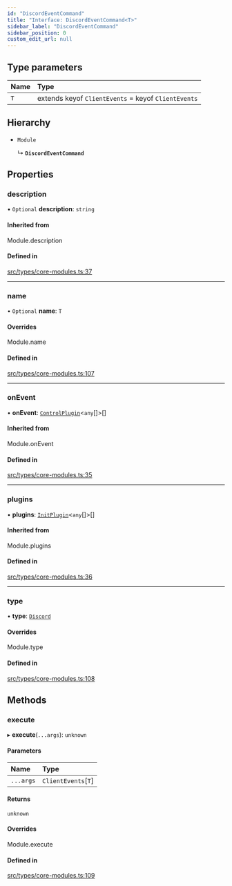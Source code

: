 ```yaml
---
id: "DiscordEventCommand"
title: "Interface: DiscordEventCommand<T>"
sidebar_label: "DiscordEventCommand"
sidebar_position: 0
custom_edit_url: null
---
```


## Type parameters

| Name | Type |
| :------ | :------ |
| `T` | extends keyof `ClientEvents` = keyof `ClientEvents` |

## Hierarchy

- `Module`

  ↳ **`DiscordEventCommand`**

## Properties

### description

• `Optional` **description**: `string`

#### Inherited from

Module.description

#### Defined in

[src/types/core-modules.ts:37](https://github.com/sern-handler/handler/blob/504cdee/src/types/core-modules.ts#L37)

___

### name

• `Optional` **name**: `T`

#### Overrides

Module.name

#### Defined in

[src/types/core-modules.ts:107](https://github.com/sern-handler/handler/blob/504cdee/src/types/core-modules.ts#L107)

___

### onEvent

• **onEvent**: [`ControlPlugin`](ControlPlugin.md)<`any`[]\>[]

#### Inherited from

Module.onEvent

#### Defined in

[src/types/core-modules.ts:35](https://github.com/sern-handler/handler/blob/504cdee/src/types/core-modules.ts#L35)

___

### plugins

• **plugins**: [`InitPlugin`](InitPlugin.md)<`any`[]\>[]

#### Inherited from

Module.plugins

#### Defined in

[src/types/core-modules.ts:36](https://github.com/sern-handler/handler/blob/504cdee/src/types/core-modules.ts#L36)

___

### type

• **type**: [`Discord`](../enums/EventType.md#discord)

#### Overrides

Module.type

#### Defined in

[src/types/core-modules.ts:108](https://github.com/sern-handler/handler/blob/504cdee/src/types/core-modules.ts#L108)

## Methods

### execute

▸ **execute**(`...args`): `unknown`

#### Parameters

| Name | Type |
| :------ | :------ |
| `...args` | `ClientEvents`[`T`] |

#### Returns

`unknown`

#### Overrides

Module.execute

#### Defined in

[src/types/core-modules.ts:109](https://github.com/sern-handler/handler/blob/504cdee/src/types/core-modules.ts#L109)
